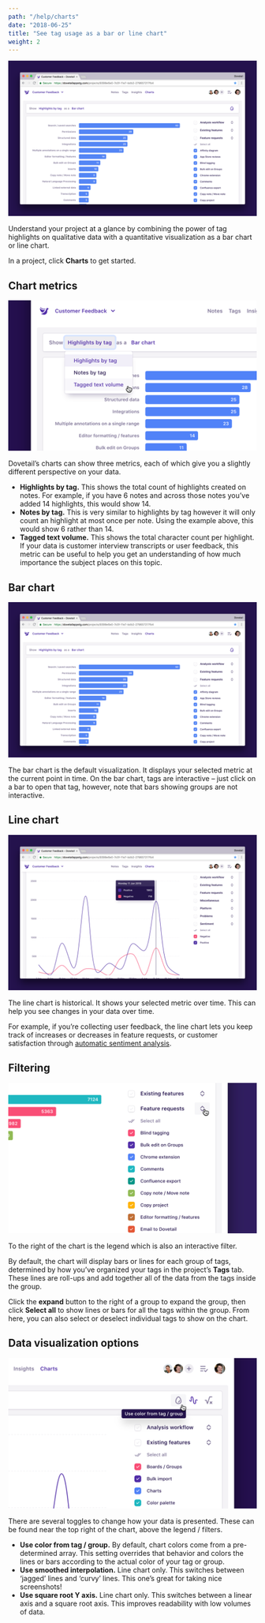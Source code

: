 ```yaml
---
path: "/help/charts"
date: "2018-06-25"
title: "See tag usage as a bar or line chart"
weight: 2
---
```


![Screenshot of a bar chart in Dovetail](./bar.png)

Understand your project at a glance by combining the power of tag highlights on qualitative data with a quantitative visualization as a bar chart or line chart.

In a project, click **Charts** to get started.

## Chart metrics

![Screenshot of the metric dropdown](./metric.png)

Dovetail’s charts can show three metrics, each of which give you a slightly different perspective on your data.

* **Highlights by tag.** This shows the total count of highlights created on notes. For example, if you have 6 notes and across those notes you’ve added 14 highlights, this would show 14.
* **Notes by tag.** This is very similar to highlights by tag however it will only count an highlight at most once per note. Using the example above, this would show 6 rather than 14.
* **Tagged text volume.** This shows the total character count per highlight. If your data is customer interview transcripts or user feedback, this metric can be useful to help you get an understanding of how much importance the subject places on this topic.

## Bar chart

![Screenshot of a bar chart in Dovetail](./bar.png)

The bar chart is the default visualization. It displays your selected metric at the current point in time. On the bar chart, tags are interactive – just click on a bar to open that tag, however, note that bars showing groups are not interactive.

## Line chart

![Screenshot of a line chart in Dovetail](./line.png)

The line chart is historical. It shows your selected metric over time. This can help you see changes in your data over time.

For example, if you’re collecting user feedback, the line chart lets you keep track of increases or decreases in feature requests, or customer satisfaction through [automatic sentiment analysis](/help/sentiment).

## Filtering

![Screenshot of a cursor over the expand / collapse button](./filtering.png)

To the right of the chart is the legend which is also an interactive filter.

By default, the chart will display bars or lines for each group of tags, determined by how you’ve organized your tags in the project’s **Tags** tab. These lines are roll-ups and add together all of the data from the tags inside the group.

Click the **expand** button to the right of a group to expand the group, then click **Select all** to show lines or bars for all the tags within the group. From here, you can also select or deselect individual tags to show on the chart.

## Data visualization options

![Screenshot of a cursor over the inherit color button](./visualizations.png)

There are several toggles to change how your data is presented. These can be found near the top right of the chart, above the legend / filters.

* **Use color from tag / group.** By default, chart colors come from a pre-determined array. This setting overrides that behavior and colors the lines or bars according to the actual color of your tag or group.
* **Use smoothed interpolation.** Line chart only. This switches between ‘jagged’ lines and ‘curvy’ lines. This one’s great for taking nice screenshots!
* **Use square root Y axis.** Line chart only. This switches between a linear axis and a square root axis. This improves readability with low volumes of data.
